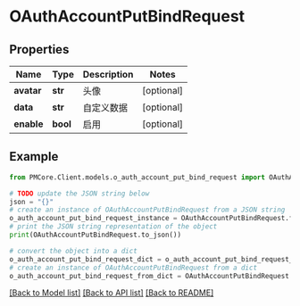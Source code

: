 # OAuthAccountPutBindRequest


## Properties

Name | Type | Description | Notes
------------ | ------------- | ------------- | -------------
**avatar** | **str** | 头像 | [optional] 
**data** | **str** | 自定义数据 | [optional] 
**enable** | **bool** | 启用 | [optional] 

## Example

```python
from PMCore.Client.models.o_auth_account_put_bind_request import OAuthAccountPutBindRequest

# TODO update the JSON string below
json = "{}"
# create an instance of OAuthAccountPutBindRequest from a JSON string
o_auth_account_put_bind_request_instance = OAuthAccountPutBindRequest.from_json(json)
# print the JSON string representation of the object
print(OAuthAccountPutBindRequest.to_json())

# convert the object into a dict
o_auth_account_put_bind_request_dict = o_auth_account_put_bind_request_instance.to_dict()
# create an instance of OAuthAccountPutBindRequest from a dict
o_auth_account_put_bind_request_from_dict = OAuthAccountPutBindRequest.from_dict(o_auth_account_put_bind_request_dict)
```
[[Back to Model list]](../README.md#documentation-for-models) [[Back to API list]](../README.md#documentation-for-api-endpoints) [[Back to README]](../README.md)


